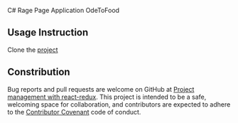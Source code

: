 C# Rage Page Application OdeToFood


## Usage Instruction

Clone the [project](https://github.com/dtnhinh/OdeToFood)


## Constribution

Bug reports and pull requests are welcome on GitHub at [Project management with react-redux](https://github.com/nhinhdao/project-management-with-react-redux). This project is intended to be a safe, welcoming space for collaboration, and contributors are expected to adhere to the [Contributor Covenant](http://contributor-covenant.org) code of conduct.

